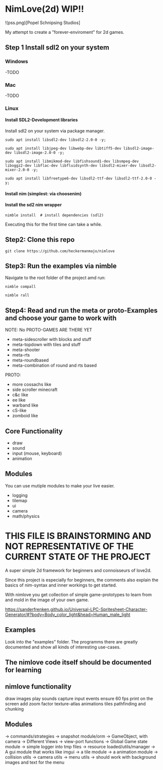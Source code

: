 # NimLove(2d) WIP!!

!(pss.png)[Popel Schnipsing Studios]

My attempt to create a "forever-enviroment" for 2d games.

## Step 1 Install sdl2 on your system

### Windows
-TODO

### Mac
-TODO

### Linux

#### Install SDL2-Development libraries
Install sdl2 on your system via package manager.

    sudo apt install libsdl2-dev libsdl2-2.0-0 -y;

    sudo apt install libjpeg-dev libwebp-dev libtiff5-dev libsdl2-image-dev libsdl2-image-2.0-0 -y;

    sudo apt install libmikmod-dev libfishsound1-dev libsmpeg-dev liboggz2-dev libflac-dev libfluidsynth-dev libsdl2-mixer-dev libsdl2-mixer-2.0-0 -y;

    sudo apt install libfreetype6-dev libsdl2-ttf-dev libsdl2-ttf-2.0-0 -y;


#### Install nim (simplest: via choosenim)

#### Install the sd2 nim wrapper

    nimble install  # install dependencies (sdl2)

Executing this for the first time can take a while.

## Step2: Clone this repo

    git clone https://github.com/heckermanmajo/nimlove

## Step3: Run the examples via nimble

Navigate to the root folder of the project amd run:

    nimble compall

    nimble rall

## Step4: Read and run the meta or proto-Examples and choose your game to work with

NOTE: No PROTO-GAMES ARE THERE YET
- meta-sidescroller with blocks and stuff
- meta-topdown with tiles and stuff
- meta-shooter
- meta-rts
- meta-roundbased
- meta-combination of round and rts based

PROTO:
- more cossachs like 
- side scroller minecraft 
- c&c like
- ee like 
- warband like
- cS-like
- zomboid like

## Core Functionality
- draw
- sound
- input (mouse, keyboard)
- animation

## Modules 

You can use mutiple modules to make your live easier.
- logging 
- tilemap
- ui
- camera
- math/physics

# THIS FILE IS BRAINSTORMING AND NOT REPRESENTATIVE OF THE CURRENT STATE OF THE PROJECT

A super simple 2d framework for beginners and connoisseurs of love2d.


Since this project is especially for beginners, 
the comments also explain the basics of nim-syntax and inner workings
to get started.

With nimlove you get collection of simple game-prototypes to learn from
and mold in the image of your own game.

https://sanderfrenken.github.io/Universal-LPC-Spritesheet-Character-Generator/#?body=Body_color_light&head=Human_male_light

## Examples 
Look into the "examples" folder.
The programms there are greatly documented and show all kinds of interesting use-cases.

## The nimlove code itself should be documented for learning

## nimlove functionality 
draw images
play sounds 
capture input events
ensure 60 fps
print on the screen
add zoom factor
texture-atlas
animations
tiles
pathfinding and chunking

## Modules
-> commands/strategies
-> snapshot module/orm
-> GameObject, with camera
-> Different Views
-> view-port functions
-> Global Game state module
-> simple logger into tmp files
-> resource loaded/utils/manager
-> A gui module that works like imgui
-> a tile module 
-> a animation module 
-> collision utils
-> camera utils 
-> menu utils 
    -> should work with background images and text for the menu